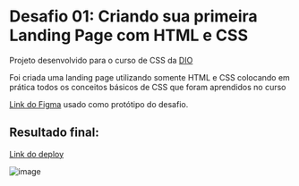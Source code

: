 # Desafio 01: Criando sua primeira Landing Page com HTML e CSS

Projeto desenvolvido para o curso de CSS da [DIO](https://web.dio.me/)

Foi criada uma landing page utilizando somente HTML e CSS colocando em prática todos os conceitos básicos de CSS que foram aprendidos no curso

[Link do Figma](https://www.figma.com/file/3PiokoJj9IhGDnNiWAJbz7/DIO---Desafio-01?node-id=2%3A6) usado como protótipo do desafio.

## Resultado final:

[Link do deploy](https://paulohmoreira.github.io/landing-page-dio/)

![image](https://user-images.githubusercontent.com/55519539/183538055-6cce606c-7d1d-4d15-a4be-ffeb5b37c956.png)

